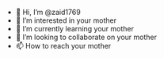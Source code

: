 - 👋 Hi, I’m @zaid1769
- 👀 I’m interested in your mother
- 🌱 I’m currently learning your mother
- 💞️ I’m looking to collaborate on your mother
- 📫 How to reach your mother

<!---
zaid1769/zaid1769 is a ✨ special ✨ repository because its `README.md` (this file) appears on your GitHub profile.
You can click the Preview link to take a look at your changes.
--->
